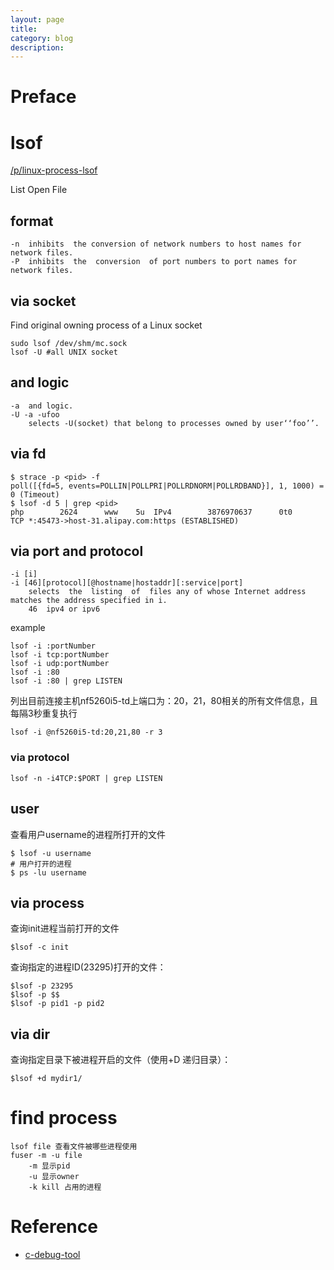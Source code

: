 ```yaml
---
layout: page
title:
category: blog
description:
---
```

# Preface


# lsof
[/p/linux-process-lsof](/p/linux-process-lsof)

List Open File


## format

	-n  inhibits  the conversion of network numbers to host names for network files.
	-P  inhibits  the  conversion  of port numbers to port names for network files.

## via socket
Find original owning process of a Linux socket

	sudo lsof /dev/shm/mc.sock
	lsof -U #all UNIX socket

## and logic

	-a	and logic.
	-U -a -ufoo
		selects -U(socket) that belong to processes owned by user‘‘foo’’.

## via fd

	$ strace -p <pid> -f
	poll([{fd=5, events=POLLIN|POLLPRI|POLLRDNORM|POLLRDBAND}], 1, 1000) = 0 (Timeout)
	$ lsof -d 5 | grep <pid>
	php        2624      www    5u  IPv4        3876970637      0t0        TCP *:45473->host-31.alipay.com:https (ESTABLISHED)


## via port and protocol

	-i [i]
	-i [46][protocol][@hostname|hostaddr][:service|port]
		selects  the  listing  of  files any of whose Internet address matches the address specified in i.
		46	ipv4 or ipv6

example

	lsof -i :portNumber
	lsof -i tcp:portNumber
	lsof -i udp:portNumber
	lsof -i :80
	lsof -i :80 | grep LISTEN

列出目前连接主机nf5260i5-td上端口为：20，21，80相关的所有文件信息，且每隔3秒重复执行

	lsof -i @nf5260i5-td:20,21,80 -r 3

### via protocol

	lsof -n -i4TCP:$PORT | grep LISTEN

## user
查看用户username的进程所打开的文件

	$ lsof -u username
	# 用户打开的进程
	$ ps -lu username

## via process
查询init进程当前打开的文件

	$lsof -c init

查询指定的进程ID(23295)打开的文件：

	$lsof -p 23295
	$lsof -p $$
	$lsof -p pid1 -p pid2

## via dir
查询指定目录下被进程开启的文件（使用+D 递归目录）：

	$lsof +d mydir1/

# find process

	lsof file 查看文件被哪些进程使用
	fuser -m -u file
		-m 显示pid
		-u 显示owner
		-k kill 占用的进程


# Reference
- [c-debug-tool]

[c-debug-tool]: http://linuxtools-rst.readthedocs.org/zh_CN/latest/advance/02_program_debug.html#nm

